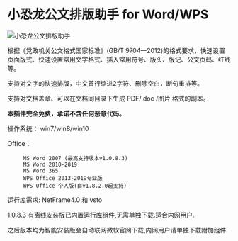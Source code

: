 # 小恐龙公文排版助手 for Word/WPS

![小恐龙公文排版助手](https://github.com/xkonglong/xkonglong.github.io/blob/master/xklbanner.jpg "公文助手")

根据《党政机关公文格式国家标准》(GB/T 9704—2012)的格式要求，快速设置页面版式、快速设置常用文字格式、插入常用符号、版头、版记、公文页码、红线等。

支持对文字的快速排版，中文首行缩进2字符、删除空白，断句重排等。

支持对文档盖章、可以在文档同目录下生成 PDF/ doc /图片 格式的副本。


**本插件完全免费，承诺不含任何恶意代码。**


操作系统： win7/win8/win10

Office： 

         MS Word 2007 (最高支持版本v1.0.8.3)
         MS Word 2010-2019
         MS Word 365
         WPS Office 2013-2019专业版
         WPS Office 个人版(自v1.8.2.0起支持)

运行库需求: NetFrame4.0 和 vsto

1.0.8.3 有离线安装版已内置运行库组件,无需单独下载.适合内网用户.

之后版本均为智能安装版会自动联网微软官网下载,内网用户请单独下载附加组件.



